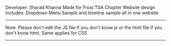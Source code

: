 

Developer: Sharad Khanna
Made for Frost TSA Chapter Website design
Includes:
Dropdown Menu Sample and timeline sample all in one website
****************************************************************************************************************
Note: Please don't edit the JS file if you don't know js or the html file if you don't know html. Same applies for CSS
****************************************************************************************************************
